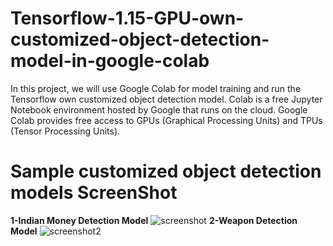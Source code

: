# Tensorflow-1.15-GPU-own-customized-object-detection-model-in-google-colab
In this project, we will use Google Colab for model training and run the Tensorflow own customized object detection model. Colab is a free Jupyter Notebook environment hosted by Google that runs on the cloud. Google Colab provides free access to GPUs (Graphical Processing Units) and TPUs (Tensor Processing Units).

# Sample customized object detection models ScreenShot

**1-Indian Money Detection Model**
![screenshot](https://user-images.githubusercontent.com/93813460/147385986-680faf7b-580b-4773-a653-49a1f99ffebd.png)
**2-Weapon Detection Model**
![screenshot2](https://user-images.githubusercontent.com/93813460/147386232-952e537c-9fba-4bdc-a0f7-4b8e148acae7.png)
